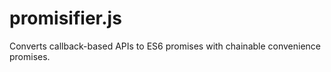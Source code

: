 promisifier.js
==============

Converts callback-based APIs to ES6 promises with chainable convenience promises.
